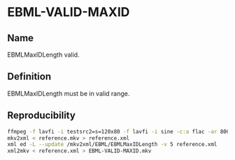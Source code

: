 # EBML-VALID-MAXID

## Name

EBMLMaxIDLength valid.

## Definition

EBMLMaxIDLength must be in valid range.

## Reproducibility
```sh
ffmpeg -f lavfi -i testsrc2=s=120x80 -f lavfi -i sine -c:a flac -ar 8000 -vframes 2 -c:v ffv1 -level 3 -c:a flac -g 1 -y reference.mkv
mkv2xml < reference.mkv > reference.xml
xml ed -L --update /mkv2xml/EBML/EBMLMaxIDLength -v 5 reference.xml
xml2mkv < reference.xml > EBML-VALID-MAXID.mkv
```
